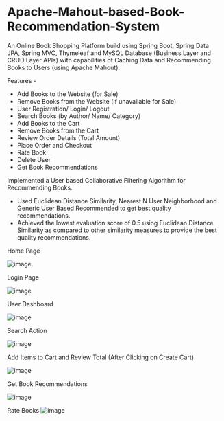 # Apache-Mahout-based-Book-Recommendation-System

An Online Book Shopping Platform build using Spring Boot, Spring Data JPA, Spring MVC, Thymeleaf and MySQL Database (Business Layer and CRUD Layer APIs) with capabilities of Caching Data and Recommending Books to Users (using Apache Mahout).

Features -
- Add Books to the Website (for Sale)
- Remove Books from the Website (if unavailable for Sale)
- User Registration/ Login/ Logout
- Search Books (by Author/ Name/ Category)
- Add Books to the Cart
- Remove Books from the Cart
- Review Order Details (Total Amount)
- Place Order and Checkout
- Rate Book
- Delete User
- Get Book Recommendations

Implemented a User based Collaborative Filtering Algorithm for Recommending Books.
- Used Euclidean Distance Similarity, Nearest N User Neighborhood and Generic User Based Recommended to get best quality recommendations.
- Achieved the lowest evaluation score of 0.5 using Euclidean Distance Similarity as compared to other similarity measures to provide the best quality recommendations.

Home Page

![image](https://user-images.githubusercontent.com/22481474/132723547-b5d34eb6-1654-4cc4-903d-b6f6f405c400.png)

Login Page

![image](https://user-images.githubusercontent.com/22481474/132723640-092d6c4f-e647-4258-bc23-f4c284df79a6.png)

User Dashboard

![image](https://user-images.githubusercontent.com/22481474/132723838-dce4aab1-7b04-4ee8-9d74-51f1829f1210.png)

Search Action

![image](https://user-images.githubusercontent.com/22481474/132724170-282f2779-1784-435e-a5d7-3832503e7508.png)

Add Items to Cart and Review Total (After Clicking on Create Cart) 

![image](https://user-images.githubusercontent.com/22481474/132724381-ecbb9ed9-e9a0-4a13-be91-998bf43f9378.png)

Get Book Recommendations

![image](https://user-images.githubusercontent.com/22481474/132725602-f3a16bf6-b7da-440a-b9fd-894fe41a8be3.png)

Rate Books
![image](https://user-images.githubusercontent.com/22481474/132725689-2ec19ff5-c523-40a2-a600-bd27b70d4b10.png)


